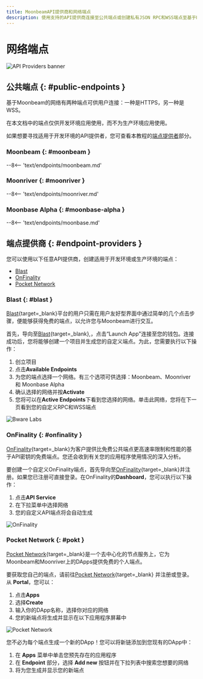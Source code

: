 ```yaml
---
title: MoonbeamAPI提供商和网络端点
description: 使用支持的API提供商连接至公共端点或创建私有JSON RPC和WSS端点至基于Moonbeam的网络。
---
```


# 网络端点

![API Providers banner](/images/builders/get-started/endpoints/endpoints-banner.png)

## 公共端点 {: #public-endpoints }

基于Moonbeam的网络有两种端点可供用户连接：一种是HTTPS，另一种是WSS。

在本文档中的端点仅供开发环境应用使用，而不为生产环境应用使用。

如果想要寻找适用于开发环境的API提供者，您可查看本教程的[端点提供者](#endpoint-providers)部分。

### Moonbeam {: #moonbeam }

--8<-- 'text/endpoints/moonbeam.md'

### Moonriver {: #moonriver }

--8<-- 'text/endpoints/moonriver.md'

### Moonbase Alpha {: #moonbase-alpha }

--8<-- 'text/endpoints/moonbase.md'

## 端点提供商 {: #endpoint-providers } 

您可以使用以下任意API提供商，创建适用于开发环境或生产环境的端点：

- [Blast](#blast)
- [OnFinality](#onfinality)
- [Pocket Network](#pokt)
<!-- - [Ankr](#ankr) -->

### Blast {: #blast }

[Blast](https://blastapi.io/){target=_blank}平台的用户只需在用户友好型界面中通过简单的几个点击步骤，便能够获得免费的端点，以允许您与Moonbeam进行交互。

首先，导向至[Blast](https://blastapi.io/){target=_blank},，点击“Launch App"连接至您的钱包。连接成功后，您将能够创建一个项目并生成您的自定义端点。为此，您需要执行以下操作：

1. 创立项目
2. 点击**Available Endpoints**
3. 为您的端点选择一个网络。有三个选项可供选择：Moonbeam、Moonriver 和 Moonbase Alpha
4. 确认选择的网络并按**Activate**
5. 您将可以在**Active Endpoints**下看到您选择的网络。单击此网络，您将在下一页看到您的自定义RPC和WSS端点

![Bware Labs](/images/builders/get-started/endpoints/endpoints-1.png)

### OnFinality {: #onfinality }

[OnFinality](https://onfinality.io/){target=_blank}为客户提供比免费公共端点更高速率限制和性能的基于API密钥的免费端点。您还会收到有关您的应用程序使用情况的深入分析。

要创建一个自定义OnFinality端点，首先导向至[OnFinality](https://onfinality.io/){target=_blank}并注册。如果您已注册可直接登录。在OnFinality的**Dashboard**，您可以执行以下操作：

1. 点击**API Service**
2. 在下拉菜单中选择网络
3. 您的自定义API端点将会自动生成

![OnFinality](/images/builders/get-started/endpoints/endpoints-2.png)

### Pocket Network {: #pokt }

[Pocket Network](https://pokt.network/){target=_blank}是一个去中心化的节点服务上，它为Moonbeam和Moonriver上的DApps提供免费的个人端点。

要获取您自己的端点，请前往[Pocket Network](https://mainnet.portal.pokt.network/#/){target=_blank} 并注册或登录。从 **Portal**，您可以：

1. 点击**Apps**
2. 选择**Create**
3. 输入你的DApp名称，选择你对应的网络
4. 您的新端点将生成并显示在以下应用程序屏幕中

![Pocket Network](/images/builders/get-started/endpoints/endpoints-3.png)

您不必为每个端点生成一个新的DApp！您可以将新链添加到您现有的DApp中：

1. 在 **Apps** 菜单中单击您预先存在的应用程序
2. 在 **Endpoint** 部分，选择 **Add new** 按钮并在下拉列表中搜索您想要的网络
3. 将为您生成并显示您的新端点

<!-- ### Ankr {: #ankr}

[Ankr](https://www.ankr.com/){target=_blank}支持15个不同区块链生态系统的免费公共RPC端点，并将继续扩展其他网络。 Ankr公共RPC层通过API端点为世界上的任何人提供快速可靠的RPC节点服务，以连接到包括Moonbeam在内的公共网络。

开始使用，请前往[Ankr协议](https://www.ankr.com/protocol/){target=_blank}的页面启动服务：

1. 点击**Public RPCs**
2. 选择[Moonbeam网络](https://www.ankr.com/protocol/public/moonbeam/){target=_blank}
3. 复制提供的节点URL即可以开始发出请求；无需注册或KYC

![Ankr](/images/builders/get-started/endpoints/endpoints-5.png) -->